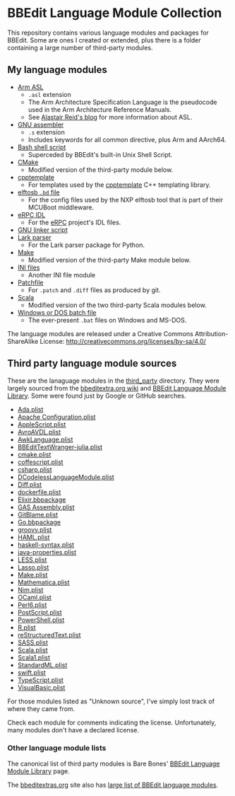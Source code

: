 BBEdit Language Module Collection
====

This repository contains various language modules and packages for BBEdit. Some are ones I created or
extended, plus there is a folder containing a large number of third-party modules.



My language modules
-------------------

- [Arm ASL](ArmASL.plist)
    - `.asl` extension
    - The Arm Architecture Specification Language is the pseudocode used in the Arm Architecture Reference Manuals.
    - See [Alastair Reid's blog](https://alastairreid.github.io) for more information about ASL.
- [GNU assembler](GnuAssemblerCLM.plist)
    - `.s` extension
    - Includes keywords for all common directive, plus Arm and AArch64.
- [Bash shell script](BashShellScriptCLM.plist)
    - Superceded by BBEdit's built-in Unix Shell Script.
- [CMake](cmake.plist)
    - Modified version of the third-party module below.
- [cpptemplate](cpptemplate.plist)
    - For templates used by the [cpptemplate](https://github.com/flit/cpptemplate) C++ templating library.
- [elftosb `.bd` file](ElftosbBDFileCLM.plist)
    - For the config files used by the NXP elftosb tool that is part of their MCUBoot middleware.
- [eRPC IDL](eRPC_IDL_CLM.plist)
    - For the [eRPC](https://github.com/embeddedrpc/erpc) project's IDL files.
- [GNU linker script](GnuLinkerScriptCLM.plist)
- [Lark parser](LarkParserCLM.plist)
    - For the Lark parser package for Python.
- [Make](Make.plist)
    - Modified version of the third-party Make module below.
- [INI files](MyINIFileCLM.plist)
    - Another INI file module
- [Patchfile](PathfileCLM.plist)
    - For `.patch` and `.diff` files as produced by git.
- [Scala](Scala.plist)
    - Modified version of the two third-party Scala modules below.
- [Windows or DOS batch file](WindowsBatchFile.plist)
    - The ever-present `.bat` files on Windows and MS-DOS.

The language modules are released under a Creative Commons Attribution-ShareAlike License:
<http://creativecommons.org/licenses/by-sa/4.0/>


Third party language module sources
-----------------------------------

These are the lanaguage modules in the [third_party](third_party) directory. They were largely
sourced from the [bbeditextra.org
wiki](http://bbeditextras.org/wiki/index.php?title=Codeless_Language_Modules) and [BBEdit Language
Module Library](http://www.barebones.com/support/bbedit/plugin_library.html). Some were found just
by Google or GitHub searches.

- [Ada.plist](https://blady.pagesperso-orange.fr/Ressources/Ada.plist)
- [Apache Configuration.plist](https://bitbucket.org/EricFromCanada/ericfromcanada.bitbucket.org/raw/a7cbd58b0e64c6b6cd5ec579306ef953b87b83ef/bbedit/Apache%20Configuration.plist)
- [AppleScript.plist](https://raw.githubusercontent.com/Angles/AppleScript-CLM-for-TW/master/AppleScript.plist)
- [AvroAVDL.plist](https://github.com/rwilcox/apache_avro.bbpackage/tree/master/Contents/Language%20Modules)
- [AwkLanguage.plist](http://blog.csdn.net/jznsmail)
- [BBEditTextWranger-julia.plist](https://github.com/JuliaEditorSupport/julia-textwrangler-bbedit)
- [cmake.plist](http://tadpol.org/projects/bbclm_for_cmake.html)
- [coffescript.plist](https://gist.githubusercontent.com/sgss/1739174/raw/0dace6d2a5fc9507fbce15d9ae694bca1780e175/Info.plist)
- [csharp.plist](https://raw.githubusercontent.com/zarinfam/textwrangler-csharp-swift-syntax-highlighting/master/csharp.plist)
- [DCodelessLanguageModule.plist](https://github.com/jniehus/Dlang-for-BBEditTextWrangler)
- [Diff.plist](https://github.com/ascarter/BBEdit-ApplicationSupport/blob/master/Language%20Modules/Diff.plist)
- [dockerfile.plist](https://raw.githubusercontent.com/whoughton/BBEdit-LMs/master/dockerfile.plist)
- [Elixir.bbpackage](https://github.com/chipotle/elixir_bbedit)
- [GAS Assembly.plist](https://github.com/FrankBot1000/GAS-Assembly-Language-Module)
- [GitBlame.plist](https://raw.githubusercontent.com/ascarter/BBEdit-ApplicationSupport/master/Language%20Modules/GitBlame.plist)
- [Go.bbpackage](https://github.com/ascarter/Go-bbpackage)
- [groovy.plist](https://raw.githubusercontent.com/rhydlewis/text-editing/master/bbedit/groovy.plist)
- [HAML.plist](https://raw.githubusercontent.com/mattmartini/BBEdit-Codeless-Language-Module-for-HAML-SASS/master/HAML.plist)
- [haskell-syntax.plist](https://code.google.com/archive/p/bbedit-haskell/)
- [java-properties.plist](https://raw.githubusercontent.com/signed8bit/bbedit-clm/master/java-properties/java-properties.plist)
- [LESS.plist](https://raw.githubusercontent.com/mcguffin/bbedit-lesscss-language-module/master/LESS.plist)
- [Lasso.plist](https://bitbucket.org/EricFromCanada/ericfromcanada.bitbucket.org/raw/default/bbedit/Lasso.plist)
- [Make.plist](https://github.com/EricFromCanada/byte-bucket/blob/master/bbedit/Make.plist)
- [Mathematica.plist](http://www.skidmore.edu/~flip/)
- [Nim.plist](https://gist.github.com/ytomino/4c9d186d78a27ad202ac)
- [OCaml.plist](https://gist.github.com/GPHemsley/1848824)
- [Perl6.plist](https://github.com/briandfoy/Perl6_BBEdit_CLM)
- [PostScript.plist](http://ancientgroove.co.uk/freebies/PostScript.plist)
- [PowerShell.plist](https://raw.githubusercontent.com/doug-baer/BBEdit-PowerShell/master/PowerShell.plist)
- [R.plist](https://stat.ethz.ch/pipermail/r-sig-mac/2017-January/012189.html)
- [reStructuredText.plist](https://bitbucket.org/EricFromCanada/ericfromcanada.bitbucket.org/raw/default/bbedit/reStructuredText.plist)
- [SASS.plist](https://raw.githubusercontent.com/mattmartini/BBEdit-Codeless-Language-Module-for-HAML-SASS/master/SASS.plist)
- [Scala.plist](https://raw.githubusercontent.com/dclements/scala_bbedit/master/Language%20Modules/Scala.plist)
- [Scala1.plist](https://raw.githubusercontent.com/zenmumbler/ScalaBBLM/master/Scala.plist)
- [StandardML.plist](https://www.cl.cam.ac.uk/teaching/0910/FoundsCS/StandardML.plist)
- [swift.plist](https://github.com/EricFromCanada/bbedit-swift-clm/blob/master/swift.plist)
- [TypeScript.plist](https://gist.githubusercontent.com/isao/5f6fbe89a438086c36d8/raw/91c66fa3e470ccfb8baa9e71a2779003bbdd778a/TypeScript.plist)
- [VisualBasic.plist](https://github.com/bluecat76/TW_Lang_VisualBasic)

For those modules listed as "Unknown source", I've simply lost track of where they came from.

Check each module for comments indicating the license. Unfortunately, many modules don't have a declared
license.

### Other language module lists

The canonical list of third party modules is Bare Bones' [BBEdit Language Module
Library](http://www.barebones.com/support/bbedit/plugin_library.html) page.

The [bbeditextras.org](https://bbeditextras.org/) site also has [large list of BBEdit language
modules](https://bbeditextras.org/wiki/index.php?title=Codeless_Language_Modules).
